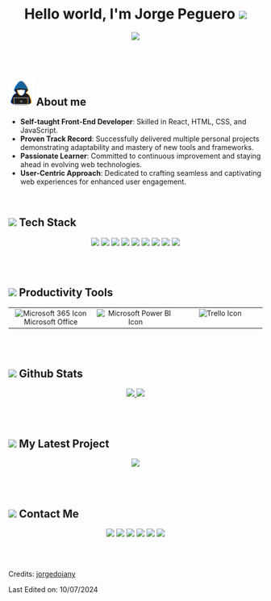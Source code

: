 <h1 align="center"><b>Hello world, I'm Jorge Peguero </b><img src="https://media.giphy.com/media/hvRJCLFzcasrR4ia7z/giphy.gif" width="35"></h1>

<p align="center">
  <a href="https://github.com/DenverCoder1/readme-typing-svg"><img src="https://readme-typing-svg.herokuapp.com?font=Time+New+Roman&color=%23C8BE25&size=25&center=true&vCenter=true&width=600&height=100&lines=Front-End+Developer;React+Developer;Passionate+about+Coding+and+Design;Always+Exploring+New+Tech;Active+Learner/Researcher;Constantly+Seeking+Challenges"></a>
</p>

<br>
<br>

## <picture><img src = "https://github.com/0xAbdulKhalid/0xAbdulKhalid/raw/main/assets/mdImages/about_me.gif" width = 50px></picture> **About me**

- **Self-taught Front-End Developer**: Skilled in React, HTML, CSS, and JavaScript.
- **Proven Track Record**: Successfully delivered multiple personal projects demonstrating adaptability and mastery of new tools and frameworks.
- **Passionate Learner**: Committed to continuous improvement and staying ahead in evolving web technologies.
- **User-Centric Approach**: Dedicated to crafting seamless and captivating web experiences for enhanced user engagement.

<br>

## <img src="https://media2.giphy.com/media/QssGEmpkyEOhBCb7e1/giphy.gif?cid=ecf05e47a0n3gi1bfqntqmob8g9aid1oyj2wr3ds3mg700bl&rid=giphy.gif" width ="25"><b> Tech Stack</b>

<p align="center">
  <img src="https://img.shields.io/badge/-HTML5-E34F26?style=for-the-badge&logo=html5&logoColor=white&labelColor=282828">
  <img src="https://img.shields.io/badge/-CSS-1572B6?style=for-the-badge&logo=css3&logoColor=white&labelColor=282828">
  <img src="https://img.shields.io/badge/-JavaScript-F7DF1E?style=for-the-badge&logo=javascript&logoColor=white&labelColor=282828">
  <img src="https://img.shields.io/badge/-React-61DAFB?style=for-the-badge&logo=react&logoColor=white&labelColor=282828">
  <img src="https://img.shields.io/badge/-Vite-646CFF?style=for-the-badge&logo=vite&logoColor=white&labelColor=282828">
  <img src="https://img.shields.io/badge/-VS%20Code-007ACC?style=for-the-badge&logo=visual-studio-code&logoColor=white&labelColor=282828">
  <img src="https://img.shields.io/badge/-Figma-F24E1E?style=for-the-badge&logo=figma&logoColor=white&labelColor=282828">
  <img src="https://img.shields.io/badge/-Git-F05032?style=for-the-badge&logo=git&logoColor=white&labelColor=282828">
  <img src="https://img.shields.io/badge/-GitHub-181717?style=for-the-badge&logo=github&logoColor=white&labelColor=282828">
</p>

<br>
<br>

## <img src="https://media2.giphy.com/media/0mUTv7Yu0TFn0SGSN2/giphy.gif?cid=ecf05e47a0n3gi1bfqntqmob8g9aid1oyj2wr3ds3mg700bl&rid=giphy.gif" width="35"> <b> Productivity Tools </b>

<table>
<tbody>
<tr valign="top">
<td width="25%" align="center">
<img src="https://img.icons8.com/color/48/microsoft-office-2019.png" alt="Microsoft 365 Icon" width="60px">
  <span>Microsoft Office</span>
</td>
  <td width="25%" align="center">
<img src="https://img.icons8.com/?size=100&id=Ny0t2MYrJ70p&format=png&color=000000" alt="Microsoft Power BI Icon" width="60px">
    </td>
   <td width="25%" align="center">
<img src="https://img.icons8.com/?size=100&id=21049&format=png&color=000000" alt="Trello Icon" width="60px">
</td>
</tr>
</tbody>
</table>



<br>
<br>

## <img src="https://media.giphy.com/media/iY8CRBdQXODJSCERIr/giphy.gif" width="35"><b> Github Stats </b>

<p align="center">
  <a href="https://github.com/jorgedoiany">
    <img src="https://github-readme-stats.vercel.app/api?username=jorgedoiany&show_icons=true&title_color=fff&icon_color=79ff97&text_color=9f9f9f&bg_color=151515" width="400" style="color: #9f9f9f; font-size: 14px;" />
  </a>
  <a href="https://github.com/jorgedoiany">
    <img src="https://github-readme-stats.vercel.app/api/top-langs/?username=jorgedoiany&layout=compact&bg_color=151515&text_color=9f9f9f&title_color=fff" width="360" style="color: #9f9f9f; font-size: 14px;" />
  </a>
</p>

<br>
<br>

## <img src="https://media2.giphy.com/media/WFZvB7VIXBgiz3oDXE/giphy.gif?cid=ecf05e47a0n3gi1bfqntqmob8g9aid1oyj2wr3ds3mg700bl&rid=giphy.gif" width="25"><b> My Latest Project </b>

<p align="center">
  <a href="https://github.com/jorgedoiany/cipher-box-app">
    <img src="https://github-readme-stats.vercel.app/api/pin/?username=jorgedoiany&repo=cipher-box-app&layout=compact&bg_color=151515&text_color=9f9f9f&title_color=fff" width="400" />
  </a>
</p>

<br>
<br>

## <img src="https://media.giphy.com/media/1qrYzmljo8crnzuQeM/giphy.gif" width="25"><b> Contact Me</b>

<p align="center">
  <a href="https://web.facebook.com/Doiany/"><img src="https://img.shields.io/badge/Facebook-1877F2?style=flat&logo=facebook&logoColor=white"/></a>
  <a href="https://www.instagram.com/jorgedoiany/?hl=es-la"><img src="https://img.shields.io/badge/Instagram-E4405F?style=flat&logo=instagram&logoColor=white"/></a>
  <a href="https://x.com/JorgeDoiany"><img src="https://img.shields.io/badge/-FF6600?style=flat&logo=x&logoColor=white"/></a>
  <a href="mailto:doiany.1412@gmail.com"><img src="https://img.shields.io/badge/Gmail-D14836?style=flat&logo=gmail&logoColor=white"/></a>
  <a href="https://www.linkedin.com/in/jorge-peguero/"><img src="https://img.shields.io/badge/LinkedIn-0077B5?style=flat&logo=linkedin&logoColor=white"/></a>
  <a href="https://github.com/jorgedoiany"><img src="https://img.shields.io/badge/GitHub-181717?style=flat&logo=github&logoColor=white"/></a>
</p>

<br>
<br>

Credits: [jorgedoiany](https://github.com/jorgedoiany/)

Last Edited on: 10/07/2024
